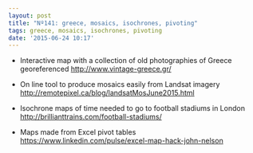 ```yaml
---
layout: post
title: "Nº141: greece, mosaics, isochrones, pivoting"
tags: greece, mosaics, isochrones, pivoting
date: '2015-06-24 10:17'
---
```


* Interactive map with a collection of old photographies of Greece georeferenced
  http://www.vintage-greece.gr/

* On line tool to produce mosaics easily from Landsat imagery
  http://remotepixel.ca/blog/landsatMosJune2015.html

* Isochrone maps of time needed to go to football stadiums in London
  http://brillianttrains.com/football-stadiums/

* Maps made from Excel pivot tables
  https://www.linkedin.com/pulse/excel-map-hack-john-nelson

